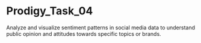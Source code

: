 # Prodigy_Task_04

Analyze and visualize sentiment patterns in social media data to understand public opinion and attitudes towards specific topics or brands.
